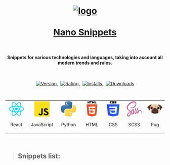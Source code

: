 <h1 align="center">
   <a href="https://marketplace.visualstudio.com/items?itemName=kah3vich.nanosnippets">
        <br/>
        <img src="https://raw.githubusercontent.com/kah3vich/Nano-Snippets/main/assets/logo.png" alt="logo" width="256">
        <br/>
        <br/>
        Nano Snippets
        <br/>
        <br/>
    </a>
</h1>

<h4 align="center">Snippets for various technologies and languages, taking into account all modern trends and rules.</h4>

<br/>

<p align="center">
    <a href="https://marketplace.visualstudio.com/items?itemName=kah3vich.nanosnippets">
        <img src="https://vsmarketplacebadges.dev/version-short/kah3vich.nanosnippets.svg?style=for-the-badge&colorA=252526&colorB=43A047&label=VERSION" alt="Version">
    </a>&nbsp;
    <a href="https://marketplace.visualstudio.com/items?itemName=kah3vich.nanosnippets">
        <img src="https://vsmarketplacebadges.dev/rating-short/kah3vich.nanosnippets.svg?style=for-the-badge&colorA=252526&colorB=43A047&label=Rating" alt="Rating">
    </a>&nbsp;
    <a href="https://marketplace.visualstudio.com/items?itemName=kah3vich.nanosnippets">
        <img src="https://vsmarketplacebadges.dev/installs-short/kah3vich.nanosnippets.svg?style=for-the-badge&colorA=252526&colorB=43A047&label=Installs" alt="Installs">
    </a>&nbsp;
    <a href="https://marketplace.visualstudio.com/items?itemName=kah3vich.nanosnippets">
        <img src="https://vsmarketplacebadges.dev/downloads-short/kah3vich.nanosnippets.svg?style=for-the-badge&colorA=252526&colorB=43A047&label=Downloads" alt="Downloads">
    </a>
</p>

<br/>

<table align="center">
    <tr>
        <td align="center" width="96">
            <a href="#">
                <img src="https://raw.githubusercontent.com/kah3vich/kah3vich/main/assets/img/react.png" width="48" height="48" alt="React" />
            </a>
            <br />
            <p>React</p>
        </td>
        <td align="center" width="96">
            <a href="#">
                <img src="https://raw.githubusercontent.com/kah3vich/kah3vich/main/assets/img/javascript.png" width="48" height="48" alt="JavaScript" />
            </a>
            <br />
            <p>JavaScript</p>
        </td>
        <td align="center" width="96">
            <a href="#">
                <img src="https://raw.githubusercontent.com/kah3vich/kah3vich/main/assets/img/python.png" width="48" height="48" alt="Python" />
            </a>
            <br />
            <p>Python</p>
        </td>
        <td align="center" width="96">
            <a href="#">
                <img src="https://raw.githubusercontent.com/kah3vich/kah3vich/main/assets/img/html5.png" width="48" height="48" alt="HTML" />
            </a>
            <br />
            <p>HTML</p>
        </td>
        <td align="center" width="96">
            <a href="#">
                <img src="https://raw.githubusercontent.com/kah3vich/kah3vich/main/assets/img/css3.png" width="40" height="48" alt="CSS" />
            </a>
            <br />
            <p>CSS</p>
        </td>
        <td align="center" width="96">
            <a href="#">
                <img src="https://raw.githubusercontent.com/kah3vich/kah3vich/main/assets/img/scss.png" width="48" height="48" alt="SCSS" />
            </a>
            <br />
            <p>SCSS</p>
        </td>
        <td align="center" width="96">
            <a href="#">
                <img src="https://raw.githubusercontent.com/kah3vich/kah3vich/main/assets/img/pug.png" width="48" height="48" alt="Pug" />
            </a>
            <br />
            <p>Pug</p>
        </td>
    </tr>
</table>

<br/>

> ## Snippets list:

